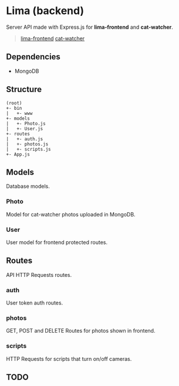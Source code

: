 # Lima (backend)
Server API made with Express.js for __lima-frontend__ and __cat-watcher__.
> [lima-frontend](https://github.com/R-dVL/lima-frontend)
> [cat-watcher](https://github.com/R-dVL/cat-watcher)

## Dependencies
- MongoDB

## Structure
~~~text
(root)
+- bin
|   +- www
+- models
|   +- Photo.js
|   +- User.js
+- routes
|   +- auth.js
|   +- photos.js
|   +- scripts.js
+- App.js
~~~
## Models
Database models.

### Photo
Model for cat-watcher photos uploaded in MongoDB.

### User
User model for frontend protected routes.

## Routes
API HTTP Requests routes.

### auth
User token auth routes.

### photos
GET, POST and DELETE Routes for photos shown in frontend.

### scripts
HTTP Requests for scripts that turn on/off cameras.

## TODO
